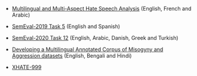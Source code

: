 * [Multilingual and Multi-Aspect Hate Speech Analysis](https://github.com/HKUST-KnowComp/MLMA_hate_speech) (English, French and Arabic)

* [SemEval-2019 Task 5](https://github.com/msang/hateval) (English and Spanish)

* [SemEval-2020 Task 12](https://sites.google.com/site/offensevalsharedtask/multilingual) (English, Arabic, Danish, Greek and Turkish)

* [Developing a Multilingual Annotated Corpus of Misogyny and Aggression datasets](https://sites.google.com/view/trac2/shared-task) (English, Bengali and Hindi)

* [XHATE-999](https://github.com/codogogo/xhate)
